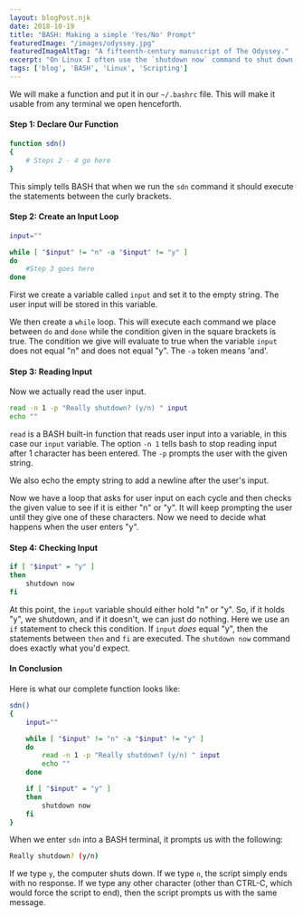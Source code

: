 ```yaml
---
layout: blogPost.njk
date: 2018-10-19
title: "BASH: Making a simple 'Yes/No' Prompt"
featuredImage: "/images/odyssey.jpg"
featuredImageAltTag: "A fifteenth-century manuscript of The Odyssey."
excerpt: "On Linux I often use the `shutdown now` command to shut down my computer, so I thought I would alias it to `sdn`. However, I was concerned that it might be too easy to accidentally type these three characters and end up losing unsaved work, so I decided to implement a prompt to confirm the shutdown. In this article we shall be looking at how I implemented this with a simple BASH script."
tags: ['blog', 'BASH', 'Linux', 'Scripting']
---
```


We will make a function and put it in our `~/.bashrc` file. This will make it usable from any terminal we open henceforth.

#### Step 1: Declare Our Function
```bash
function sdn()
{
    # Steps 2 - 4 go here
}
```

This simply tells BASH that when we run the `sdn` command it should execute the statements between the curly brackets.

#### Step 2: Create an Input Loop

```bash
input=""

while [ "$input" != "n" -a "$input" != "y" ]
do
    #Step 3 goes here
done
```

First we create a variable called `input` and set it to the empty string. The user input will be stored in this variable.

We then create a `while` loop. This will execute each command we place between `do` and `done` while the condition given in the square brackets is true. The condition we give will evaluate to true when the variable `input` does not equal "n" and does not equal "y". The `-a` token means 'and'.

#### Step 3: Reading Input

Now we actually read the user input.

```bash
read -n 1 -p "Really shutdown? (y/n) " input
echo ""
```

`read` is a BASH built-in function that reads user input into a variable, in this case our `input` variable. The option `-n 1` tells bash to stop reading input after 1 character has been entered. The `-p` prompts the user with the given string.

We also echo the empty string to add a newline after the user's input.

Now we have a loop that asks for user input on each cycle and then checks the given value to see if it is either "n" or "y". It will keep prompting the user until they give one of these characters. Now we need to decide what happens when the user enters "y".

#### Step 4: Checking Input

```bash
if [ "$input" = "y" ]
then
    shutdown now
fi
```

At this point, the `input` variable should either hold "n" or "y". So, if it holds "y", we shutdown, and if it doesn't, we can just do nothing. Here we use an `if` statement to check this condition. If `input` *does* equal "y", then the statements between `then` and `fi` are executed. The `shutdown now` command does exactly what you'd expect.

#### In Conclusion

Here is what our complete function looks like:

```bash
sdn()
{
    input=""

    while [ "$input" != "n" -a "$input" != "y" ]
    do
        read -n 1 -p "Really shutdown? (y/n) " input
        echo ""
    done

    if [ "$input" = "y" ]
    then
        shutdown now
    fi
}
```

When we enter `sdn` into a BASH terminal, it prompts us with the following:

```bash
Really shutdown? (y/n)
```

If we type `y`, the computer shuts down. If we type `n`, the script simply ends with no response. If we type any other character (other than CTRL-C, which would force the script to end), then the script prompts us with the same message.
